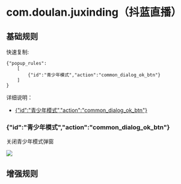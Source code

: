 # com.doulan.juxinding（抖蓝直播）

## 基础规则

快速复制:
```
{"popup_rules":
    [
        {"id":"青少年模式","action":"common_dialog_ok_btn"}
    ]
}
```
详细说明：
- [{"id":"青少年模式","action":"common_dialog_ok_btn"}](#id青少年模式actioncommon_dialog_ok_btn)

### {"id":"青少年模式","action":"common_dialog_ok_btn"}
关闭青少年模式弹窗

![](./assets/青少年模式弹窗.jpg)


## 增强规则
